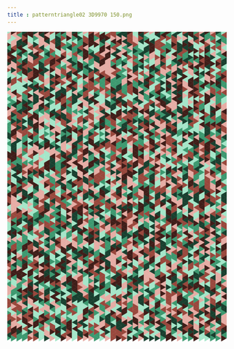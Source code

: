 ```yaml
---
title : patterntriangle02 3D9970 150.png
---
```

![patterntriangle02_3D9970_150.png](../img/patterntriangle02_3D9970_150.png)
